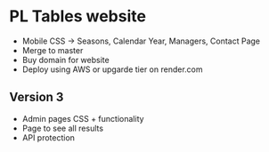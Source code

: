 # PL Tables website
- Mobile CSS -> Seasons, Calendar Year, Managers, Contact Page
- Merge to master
- Buy domain for website
- Deploy using AWS or upgarde tier on render.com

## Version 3
- Admin pages CSS + functionality
- Page to see all results
- API protection